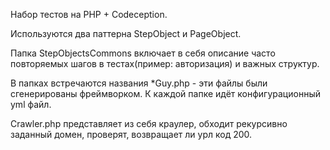 Набор тестов на PHP + Codeception.

Используются два паттерна StepObject и PageObject.

Папка StepObjectsCommons включает в себя описание часто повторяемых шагов в тестах(пример: авторизация) и важных структур.

В папках встречаются названия *Guy.php - эти файлы были сгенерированы фреймворком.
К каждой папке идёт конфигурационный yml файл.

Crawler.php представляет из себя краулер, обходит рекурсивно заданный домен, проверят, возвращает ли урл код 200.




